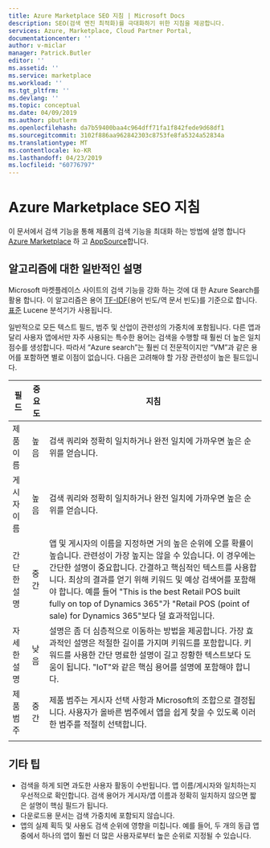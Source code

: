 ```yaml
---
title: Azure Marketplace SEO 지침 | Microsoft Docs
description: SEO(검색 엔진 최적화)를 극대화하기 위한 지침을 제공합니다.
services: Azure, Marketplace, Cloud Partner Portal,
documentationcenter: ''
author: v-miclar
manager: Patrick.Butler
editor: ''
ms.assetid: ''
ms.service: marketplace
ms.workload: ''
ms.tgt_pltfrm: ''
ms.devlang: ''
ms.topic: conceptual
ms.date: 04/09/2019
ms.author: pbutlerm
ms.openlocfilehash: da7b59400baa4c964dff71fa1f842fede9d68df1
ms.sourcegitcommit: 3102f886aa962842303c8753fe8fa5324a52834a
ms.translationtype: MT
ms.contentlocale: ko-KR
ms.lasthandoff: 04/23/2019
ms.locfileid: "60776797"
---
```

# <a name="azure-marketplace-seo-guidance"></a>Azure Marketplace SEO 지침

이 문서에서 검색 기능을 통해 제품의 검색 기능을 최대화 하는 방법에 설명 합니다 [Azure Marketplace](https://azuremarketplace.microsoft.com) 하 고 [AppSource](https://appsource.microsoft.com)합니다. 


## <a name="general-explanation-of-algorithm"></a>알고리즘에 대한 일반적인 설명

Microsoft 마켓플레이스 사이트의 검색 기능을 강화 하는 것에 대 한 Azure Search를 활용 합니다. 이 알고리즘은 용어 [TF-IDF](https://en.wikipedia.org/wiki/Tf–idf)(용어 빈도/역 문서 빈도)를 기준으로 합니다. [표준](https://lucene.apache.org/core/) Lucene 분석기가 사용됩니다.

일반적으로 모든 텍스트 필드, 범주 및 산업이 관련성의 가중치에 포함됩니다. 다른 앱과 달리 사용자 앱에서만 자주 사용되는 특수한 용어는 검색을 수행할 때 훨씬 더 높은 일치 점수를 생성합니다. 따라서 “Azure search”는 훨씬 더 전문적이지만 “VM”과 같은 용어를 포함하면 별로 이점이 없습니다.
다음은 고려해야 할 가장 관련성이 높은 필드입니다.

 
|  필드                   | 중요도 | 지침                                                                                            |
|  --------------------    | ----------                   | ---------------                                                                   |
| 제품 이름               |  높음      | 검색 쿼리와 정확히 일치하거나 완전 일치에 가까우면 높은 순위를 얻습니다.                       |
| 게시자 이름           |  높음      | 검색 쿼리와 정확히 일치하거나 완전 일치에 가까우면 높은 순위를 얻습니다.                       |
| 간단한 설명        |  중간    | 앱 및 게시자의 이름을 지정하면 거의 높은 순위에 오를 확률이 높습니다. 관련성이 가장 높지는 않을 수 있습니다. 이 경우에는 간단한 설명이 중요합니다. 간결하고 핵심적인 텍스트를 사용합니다. 최상의 결과를 얻기 위해 키워드 및 예상 검색어를 포함해야 합니다.  예를 들어 "This is the best Retail POS built fully on top of Dynamics 365"가 "Retail POS (point of sale) for Dynamics 365"보다 덜 효과적입니다.  | 
| 자세한 설명         |  낮음       | 설명은 좀 더 심층적으로 이동하는 방법을 제공합니다. 가장 효과적인 설명은 적절한 길이를 가지며 키워드를 포함합니다.  키워드를 사용한 간단 명료한 설명이 길고 장황한 텍스트보다 도움이 됩니다. "IoT"와 같은 핵심 용어를 설명에 포함해야 합니다.  |
| 제품 범주       | 중간     |  제품 범주는 게시자 선택 사항과 Microsoft의 조합으로 결정됩니다. 사용자가 올바른 범주에서 앱을 쉽게 찾을 수 있도록 이러한 범주를 적절히 선택합니다. |
|  |  |  |


## <a name="other-tips"></a>기타 팁

-   검색을 하게 되면 과도한 사용자 활동이 수반됩니다. 앱 이름/게시자와 일치하는지 우선적으로 확인합니다. 검색 용어가 게시자/앱 이름과 정확히 일치하지 않으면 짧은 설명이 핵심 필드가 됩니다.
-   다운로드용 문서는 검색 가중치에 포함되지 않습니다.
-   앱의 실제 획득 및 사용도 검색 순위에 영향을 미칩니다. 예를 들어, 두 개의 동급 앱 중에서 하나의 앱이 훨씬 더 많은 사용자로부터 높은 순위로 지정될 수 있습니다.
